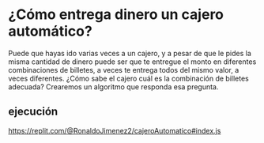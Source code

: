 # ¿Cómo entrega dinero un cajero automático?
Puede que hayas ido varias veces a un cajero, y a pesar de que le pides la 
misma cantidad de dinero puede ser que te entregue el monto en diferentes combinaciones 
de billetes, a veces te entrega todos del mismo valor, a veces diferentes. 
¿Cómo sabe el cajero cuál es la combinación de billetes adecuada? Crearemos un algoritmo que responda esa pregunta.

## ejecución
https://replit.com/@RonaldoJimenez2/cajeroAutomatico#index.js